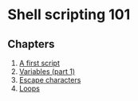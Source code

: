 # Shell scripting 101

## Chapters

1. [A first script](/1-a-first-script)
2. [Variables (part 1)](/2-variables)
3. [Escape characters](/3-escape-characters)
4. [Loops](/4-loops)
